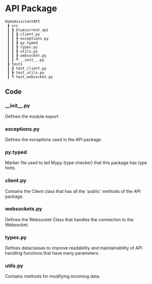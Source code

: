 # API Package

```
HomeAssistantAPI
 ┣ src
 ┃ ┣ bluecurrent_api
 ┃ ┃ ┣ client.py
 ┃ ┃ ┣ exceptions.py
 ┃ ┃ ┣ py.typed
 ┃ ┃ ┣ types.py
 ┃ ┃ ┣ utils.py
 ┃ ┃ ┣ websocket.py
 ┃ ┃ ┗ __init__.py
 ┣ tests
 ┃ ┣ test_client.py
 ┃ ┣ test_utils.py
 ┃ ┗ test_websocket.py
```

## Code

### \_\_init\_\_.py

Defines the module export.

### exceptions.py

Defines the exceptions used in the API package.

### py.typed
Marker file used to tell Mypy (type checker) that this package has type hints.

### client.py

Contains the Client class that has all the 'public' methods of the API package.

### websockets.py

Defines the Websocket Class that handles the connection to the Websocket.

### types.py

Defines dataclasses to improve readability and maintainability of API handling functions that have many parameters.

### utils.py

Contains methods for modifying incoming data.